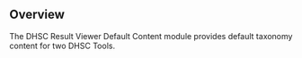 ## Overview

The DHSC Result Viewer Default Content module provides default taxonomy content for two DHSC Tools.
